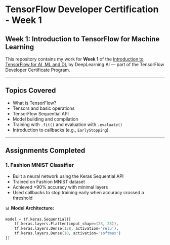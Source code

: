 # TensorFlow Developer Certification - Week 1

## Week 1: Introduction to TensorFlow for Machine Learning

This repository contains my work for **Week 1** of the [Introduction to TensorFlow for AI, ML and DL](https://www.coursera.org/learn/introduction-tensorflow) by DeepLearning.AI — part of the TensorFlow Developer Certificate Program.

---

## Topics Covered
- What is TensorFlow?
- Tensors and basic operations
- TensorFlow Sequential API
- Model building and compilation
- Training with `.fit()` and evaluation with `.evaluate()`
- Introduction to callbacks (e.g., `EarlyStopping`)

---

## Assignments Completed
### 1. **Fashion MNIST Classifier**
- Built a neural network using the Keras Sequential API
- Trained on Fashion MNIST dataset
- Achieved >90% accuracy with minimal layers
- Used callbacks to stop training early when accuracy crossed a threshold

📊 **Model Architecture:**
```python
model = tf.keras.Sequential([
    tf.keras.layers.Flatten(input_shape=(28, 28)),
    tf.keras.layers.Dense(128, activation='relu'),
    tf.keras.layers.Dense(10, activation='softmax')
])
